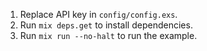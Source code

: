 
1. Replace API key in `config/config.exs`.
2. Run `mix deps.get` to install dependencies.
3. Run `mix run --no-halt` to run the example.
